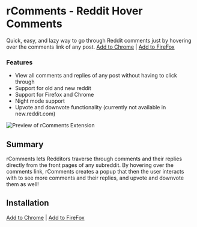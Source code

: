 rComments - Reddit Hover Comments
=========

Quick, easy, and lazy way to go through Reddit comments just by hovering over the comments link of any post. [Add to Chrome](https://chrome.google.com/webstore/detail/rcomments-for-reddit/njkilkdmdolbjonbfjhmknefhdccioig) | [Add to FireFox](https://addons.mozilla.org/en-US/firefox/addon/rcomments)

### Features
- View all comments and replies of any post without having to click through
- Support for old and new reddit
- Support for Firefox and Chrome
- Night mode support
- Upvote and downvote functionality (currently not available in new.reddit.com)

![Preview of rComments Extension](https://im6.ezgif.com/tmp/ezgif-6-62376915fbc0.gif)

## Summary
rComments lets Redditors traverse through comments and their replies directly from the front pages of any subreddit. By hovering over the comments link, rComments creates a popup that then the user interacts with to see more comments and their replies, and upvote and downvote them as well! 

## Installation
[Add to Chrome](https://chrome.google.com/webstore/detail/rcomments-for-reddit/njkilkdmdolbjonbfjhmknefhdccioig) | [Add to FireFox](https://addons.mozilla.org/en-US/firefox/addon/rcomments)
